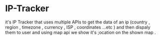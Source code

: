 # IP-Tracker
it's IP Tracker that uses multiple APIs to get the data of an ip (country , region , timezone , currency , ISP , coordinates ...etc ) and then dispaly them to user and using map api we show it's ;ocation on the shown map .
